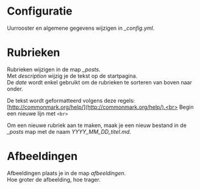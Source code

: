 # Configuratie
Uurrooster en algemene gegevens wijzigen in *_config.yml*.

# Rubrieken
Rubrieken wijzigen in de map *_posts*. <br>
Met *description* wijzig je de tekst op de startpagina. <br>
De *date* wordt enkel gebruikt om de rubrieken te sorteren van boven naar onder.

De tekst wordt geformatteerd volgens deze regels: [http://commonmark.org/help/](http://commonmark.org/help/).<br>
Begin een nieuwe lijn met `<br>` 

Om een nieuwe rubriek aan te maken, maak je een nieuw bestand in de *_posts* map met de naam *YYYY_MM_DD_titel.md*.

# Afbeeldingen
Afbeeldingen plaats je in de map *afbeeldingen*.<br>
Hoe groter de afbeelding, hoe trager.

